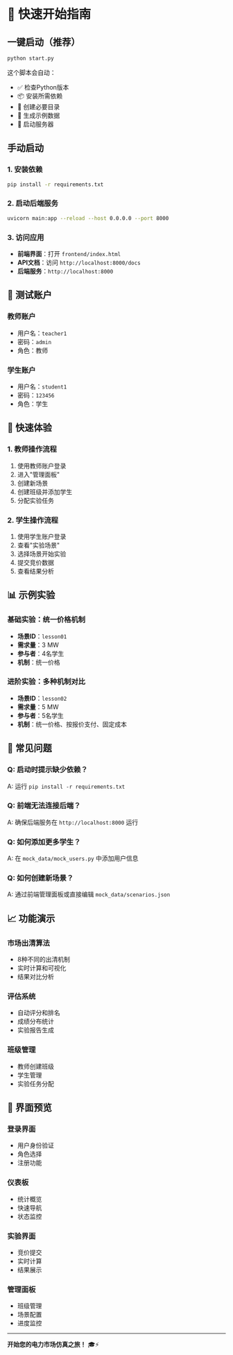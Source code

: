 # 🚀 快速开始指南

## 一键启动（推荐）

```bash
python start.py
```

这个脚本会自动：
- ✅ 检查Python版本
- 📦 安装所需依赖
- 📁 创建必要目录
- 📄 生成示例数据
- 🚀 启动服务器

## 手动启动

### 1. 安装依赖
```bash
pip install -r requirements.txt
```

### 2. 启动后端服务
```bash
uvicorn main:app --reload --host 0.0.0.0 --port 8000
```

### 3. 访问应用
- **前端界面**：打开 `frontend/index.html`
- **API文档**：访问 `http://localhost:8000/docs`
- **后端服务**：`http://localhost:8000`

## 👥 测试账户

### 教师账户
- 用户名：`teacher1`
- 密码：`admin`
- 角色：教师

### 学生账户
- 用户名：`student1`
- 密码：`123456`
- 角色：学生

## 🎯 快速体验

### 1. 教师操作流程
1. 使用教师账户登录
2. 进入"管理面板"
3. 创建新场景
4. 创建班级并添加学生
5. 分配实验任务

### 2. 学生操作流程
1. 使用学生账户登录
2. 查看"实验场景"
3. 选择场景开始实验
4. 提交竞价数据
5. 查看结果分析

## 📊 示例实验

### 基础实验：统一价格机制
- **场景ID**：`lesson01`
- **需求量**：3 MW
- **参与者**：4名学生
- **机制**：统一价格

### 进阶实验：多种机制对比
- **场景ID**：`lesson02`
- **需求量**：5 MW
- **参与者**：5名学生
- **机制**：统一价格、按报价支付、固定成本

## 🔧 常见问题

### Q: 启动时提示缺少依赖？
A: 运行 `pip install -r requirements.txt`

### Q: 前端无法连接后端？
A: 确保后端服务在 `http://localhost:8000` 运行

### Q: 如何添加更多学生？
A: 在 `mock_data/mock_users.py` 中添加用户信息

### Q: 如何创建新场景？
A: 通过前端管理面板或直接编辑 `mock_data/scenarios.json`

## 📈 功能演示

### 市场出清算法
- 8种不同的出清机制
- 实时计算和可视化
- 结果对比分析

### 评估系统
- 自动评分和排名
- 成绩分布统计
- 实验报告生成

### 班级管理
- 教师创建班级
- 学生管理
- 实验任务分配

## 🎨 界面预览

### 登录界面
- 用户身份验证
- 角色选择
- 注册功能

### 仪表板
- 统计概览
- 快速导航
- 状态监控

### 实验界面
- 竞价提交
- 实时计算
- 结果展示

### 管理面板
- 班级管理
- 场景配置
- 进度监控

---

**开始您的电力市场仿真之旅！** 🎓⚡ 